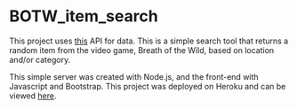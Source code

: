 # BOTW_item_search

This project uses [this](https://gadhagod.github.io/Hyrule-Compendium-API/#/) API for data. This is a simple search tool that returns a random item from the video game, Breath of the Wild, based on location and/or category.

This simple server was created with Node.js, and the front-end with Javascript and Bootstrap. This project was deployed on Heroku and can be viewed [here](https://enigmatic-garden-94515.herokuapp.com/).
